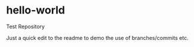 # hello-world
Test Repository

Just a quick edit to the readme to demo the use of branches/commits etc.
